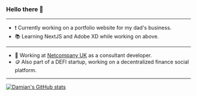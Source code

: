 ### Hello there 👀
---
- ❗️ Currently working on a portfolio website for my dad's business.
- 📚 Learning NextJS and Adobe XD while working on above.
---
- 🏢 Working at [Netcompany UK](https://www.netcompany.com/en-GB) as a consultant developer.
- 🪙 Also part of a DEFI startup, working on a decentralized finance social platform.
---
[![Damian's GitHub stats](https://github-readme-stats.vercel.app/api?username=DamianHaziak&count_private=true&hide=prs,issues,contribs&show_icons=true&theme=radical)](https://github.com/anuraghazra/github-readme-stats)
